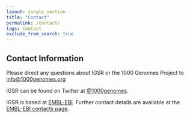 ```yaml
---
layout: single_section
title: "Contact"
permalink: /contact/
tags: Contact
exclude_from_search: true
---
```


## Contact Information

Please direct any questions about IGSR or the 1000 Genomes Project to info@1000genomes.org

IGSR can be found on Twitter at [@1000genomes](http://www.twitter.com/1000genomes).

IGSR is based at [EMBL-EBI](http://www.ebi.ac.uk). Further contact details are available at the [EMBL-EBI contacts page](http://www.ebi.ac.uk/about/contact).

